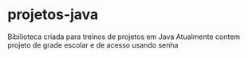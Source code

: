 # projetos-java
Bibilioteca criada para treinos de projetos em Java
Atualmente contem projeto de  grade escolar e de acesso usando senha
